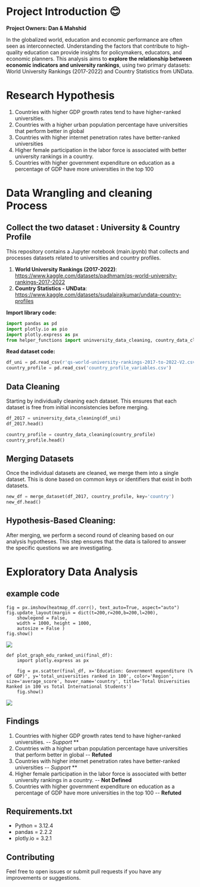 # Project Introduction :blush:
**Project Owners: Dan & Mahshid**
 
In the globalized world, education and economic performance are often seen as interconnected. Understanding the factors that contribute to high-quality education can provide insights for policymakers, educators, and economic planners. This analysis aims to **explore the relationship between economic indicators and university rankings**, using two primary datasets: World University Rankings (2017-2022) and Country Statistics from UNData.

# Research Hypothesis

1. Countries with higher GDP growth rates tend to have higher-ranked universities.
2. Countries with a higher urban population percentage have universities that perform better in global
3. Countries with higher internet penetration rates have better-ranked universities
4. Higher female participation in the labor force is associated with better university rankings in a country.
5. Countries with higher government expenditure on education as a percentage of GDP have more universities in the top 100


# Data Wrangling and cleaning Process
## Collect the two dataset : University & Country Profile

This repository contains a Jupyter notebook (main.ipynb) that collects and processes datasets related to universities and country profiles.

1. **World University Rankings (2017-2022)**: <https://www.kaggle.com/datasets/padhmam/qs-world-university-rankings-2017-2022>
2. **Country Statistics - UNData**: <https://www.kaggle.com/datasets/sudalairajkumar/undata-country-profiles>

**Import library code:**
``` python
import pandas as pd
import plotly.io as pio
import plotly.express as px
from helper_functions import uninversity_data_cleaning, country_data_cleaning, merge_dataset, clean_data_dan, plot_graph_edu_ranked_uni
```
**Read dataset code:**
``` python
df_uni = pd.read_csv(r'qs-world-university-rankings-2017-to-2022-V2.csv')
country_profile = pd.read_csv('country_profile_variables.csv')
```
## Data Cleaning
Starting by individually cleaning each dataset. This ensures that each dataset is free from initial inconsistencies before merging.

``` python
df_2017 = uninversity_data_cleaning(df_uni)
df_2017.head()

country_profile = country_data_cleaning(country_profile)
country_profile.head()
```
## Merging Datasets
Once the individual datasets are cleaned, we merge them into a single dataset. This is done based on common keys or identifiers that exist in both datasets.
``` python
new_df = merge_dataset(df_2017, country_profile, key='country')
new_df.head()
```

## Hypothesis-Based Cleaning:
After merging, we perform a second round of cleaning based on our analysis hypotheses. This step ensures that the data is tailored to answer the specific questions we are investigating.


# Exploratory Data Analysis
## example code
```
fig = px.imshow(heatmap_df.corr(), text_auto=True, aspect="auto")
fig.update_layout(margin = dict(t=200,r=200,b=200,l=200),
    showlegend = False,
    width = 1000, height = 1000,
    autosize = False )
fig.show()
```

![](/First_Project/Pictures/1.png)

```
def plot_graph_edu_ranked_uni(final_df):
    import plotly.express as px
    
    fig = px.scatter(final_df, x='Education: Government expenditure (% of GDP)', y='total_universities ranked in 100', color='Region', size='average_score', hover_name='country', title='Total Universities Ranked in 100 vs Total International Students')
    fig.show()

```
![](/First_Project/Pictures/newplot.png)


## Findings

1. Countries with higher GDP growth rates tend to have higher-ranked universities. -- *Support* **
2. Countries with a higher urban population percentage have universities that perform better in global -- **Refuted**
3. Countries with higher internet penetration rates have better-ranked universities -- *Support* **
4. Higher female participation in the labor force is associated with better university rankings in a country. -- **Not Defined**
5. Countries with higher government expenditure on education as a percentage of GDP have more universities in the top 100 -- **Refuted**


## Requirements.txt

- Python = 3.12.4
- pandas = 2.2.2
- plotly.io = 3.2.1

## Contributing

Feel free to open issues or submit pull requests if you have any improvements or suggestions.


[def]: /First_Project/Pictures/1.png